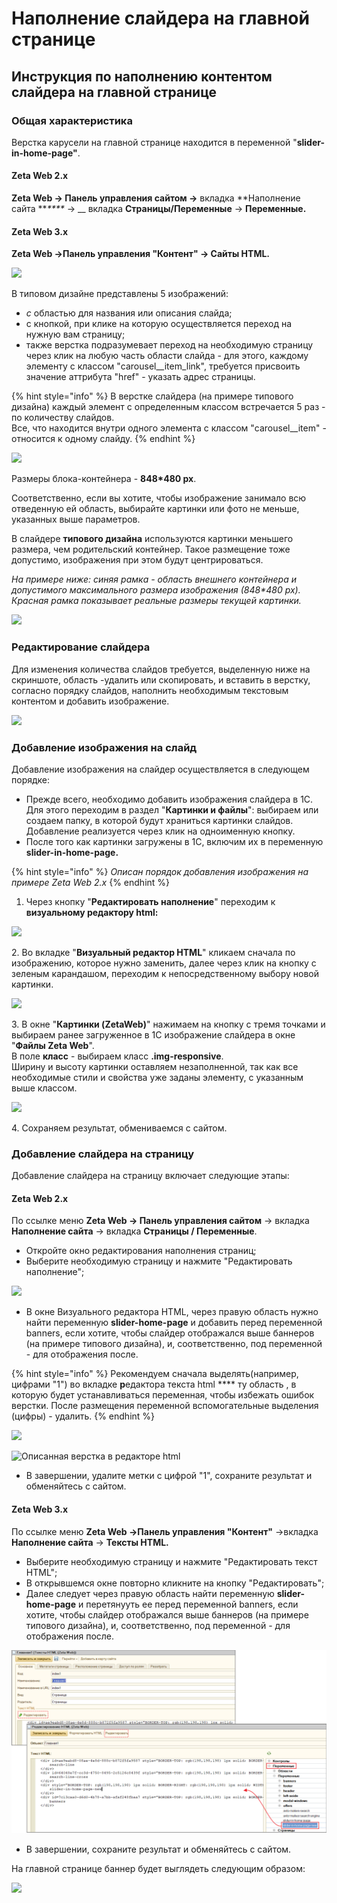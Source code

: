 # Наполнение слайдера на главной странице

## Инструкция по наполнению контентом слайдера на главной странице

### Общая характеристика

Верстка карусели на главной странице  находится в переменной "**slider-in-home-page"**.

&#x20;

#### Zeta Web 2.x

**Zeta Web → Панель управления сайтом →** вкладка **Наполнение сайта **_****_ → __ вкладка **Страницы/Переменные** → **Переменные.**

#### Zeta Web 3.x

**Zeta Web →Панель управления "Контент" → Сайты HTML.**



![](<../../.gitbook/assets/image (9).png>)

В типовом дизайне представлены 5 изображений:

* _с_ областью для названия или описания слайда;&#x20;
* с кнопкой, при клике на которую осуществляется переход на нужную вам страницу;&#x20;
* также верстка подразумевает переход на необходимую страницу через клик на любую часть области слайда - для этого, каждому элементу с классом "carousel\_\_item\_link", требуется присвоить значение аттрибута "href" - указать адрес страницы.&#x20;

{% hint style="info" %}
В верстке слайдера (на примере типового дизайна) каждый элемент с определенным классом встречается 5 раз - по количеству слайдов. \
Все, что находится внутри одного элемента с классом "carousel\_\_item" - относится к одному слайду.&#x20;
{% endhint %}

![](<../../.gitbook/assets/image (393).png>)

Размеры блока-контейнера - **848\*480 px**.

Соответственно, если вы хотите, чтобы изображение занимало всю отведенную ей область, выбирайте картинки или фото не меньше, указанных выше параметров.&#x20;

В слайдере **типового дизайна** используются картинки меньшего размера, чем родительский контейнер. Такое размещение тоже допустимо, изображения при этом будут центрироваться.&#x20;

_На примере ниже: синяя рамка - область внешнего контейнера и допустимого максимального размера изображения (848\*480 px). Красная рамка показывает реальные размеры текущей картинки._&#x20;

![](<../../.gitbook/assets/image (378).png>)

### Редактирование слайдера

Для изменения количества слайдов требуется, выделенную ниже на скриншоте, область -удалить или скопировать, и вставить в верстку, согласно порядку слайдов, наполнить необходимым текстовым контентом и добавить изображение.&#x20;

![](<../../.gitbook/assets/image (383).png>)

### Добавление изображения на слайд

Добавление изображения на слайдер осуществляется в следующем порядке:

* Прежде всего, необходимо добавить изображения слайдера в 1С. \
  Для этого переходим в раздел "**Картинки и файлы**": выбираем или создаем папку, в которой будут храниться картинки слайдов. Добавление реализуется через клик на одноименную кнопку.&#x20;
* После того как картинки загружены в 1С, включим их в переменную **slider-in-home-page.**

{% hint style="info" %}
_Описан порядок добавления изображения на примере Zeta Web 2.x_
{% endhint %}

1. Через кнопку "**Редактировать наполнение**" переходим к **визуальному редактору html:**

![](<../../.gitbook/assets/image (89).png>)

2\.  Во вкладке "**Визуальный редактор HTML**" кликаем сначала по изображению, которое нужно заменить, далее через клик на кнопку с зеленым карандашом, переходим к непосредственному выбору новой картинки.&#x20;

![](<../../.gitbook/assets/image (452).png>)

3\. В окне "**Картинки (ZetaWeb)**" нажимаем на кнопку с тремя точками и выбираем ранее загруженное в 1С изображение слайдера в окне "**Файлы Zeta Web**". \
В поле **класс** - выбираем класс **.img-responsive**. \
Ширину и высоту картинки оставляем незаполненной, так как все необходимые стили и свойства уже заданы элементу, с указанным выше классом.&#x20;

![](<../../.gitbook/assets/image (310).png>)

4\. Сохраняем результат, обмениваемся с сайтом.&#x20;

### Добавление слайдера на страницу

Добавление слайдера на страницу включает следующие этапы:

#### Zeta Web 2.x&#x20;

По ссылке меню **Zeta Web → Панель управления сайтом** →  вкладка **Наполнение сайта** → вкладка **Страницы / Переменные**.

* Откройте окно редактирования наполнения страниц;
* Выберите необходимую страницу и нажмите "Редактировать наполнение";

![](<../../.gitbook/assets/image (426).png>)

* В окне Визуального редактора HTML, через правую область нужно найти переменную **slider-home-page** и добавить перед переменной banners, если хотите, чтобы слайдер отображался выше баннеров (на примере типового дизайна), и, соответственно, под переменной - для отображения после.&#x20;

{% hint style="info" %}
Рекомендуем сначала выделять(например, цифрами "1") во вкладке **р**едактора текста html **** ту область , в которую будет устанавливаться переменная, чтобы избежать ошибок верстки. После размещения переменной вспомогательные выделения (цифры) - удалить.
{% endhint %}

![](<../../.gitbook/assets/image (244).png>)

![Описанная верстка в редакторе html](<../../.gitbook/assets/image (238).png>)

* В завершении, удалите метки с цифрой "1", сохраните результат и обменяйтесь с сайтом.

#### Zeta Web 3.x

По ссылке меню **Zeta Web →Панель управления "Контент"** →вкладка **Наполнение сайта** → **Тексты HTML.**

* Выберите необходимую страницу и нажмите "Редактировать текст HTML";
* В открывшемся окне повторно кликните на кнопку "Редактировать";
* Далее следует через правую область найти переменную **slider-home-page** и перетянууть ее перед переменной banners, если хотите, чтобы слайдер отображался выше баннеров (на примере типового дизайна), и, соответственно, под переменной - для отображения после.&#x20;

![](<../../.gitbook/assets/Image 60.png>)

* В завершении, сохраните результат и обменяйтесь с сайтом.



На главной странице баннер будет выглядеть следующим образом:

![](<../../.gitbook/assets/image (543).png>)
